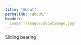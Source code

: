 ```yaml
---
title: "About"
permalink: /about/
header: 
  image:"/images/aboutimage.jpg"
---   
```

   
   Sliding bearing


